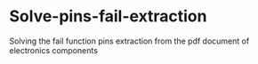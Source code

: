 # Solve-pins-fail-extraction
Solving the fail function pins extraction from the pdf document of electronics components
